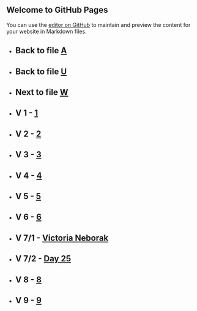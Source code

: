 ## Welcome to GitHub Pages

You can use the [editor on GitHub](https://github.com/samuelbetio/alphabet.file/edit/master/A/B/C/D/E/F/G/H/I/J/K/L/M/N/O/P/Q/R/S/T/U/V/README.md) to maintain and preview the content for your website in Markdown files.

- ## **Back** to file [A](../../../../../../../../../../../../../../../../../../../../../../README.md)

- ## **Back** to file [U](../)
- ## **Next** to file [W](W/)

- ## **V 1** - [1](1/)
- ## **V 2** - [2](2/)
- ## **V 3** - [3](3/)
- ## **V 4** - [4](4/)
- ## **V 5** - [5](5/)
- ## **V 6** - [6](6/)
- ## **V 7/1** - [Victoria Neborak](7/1/)
- ## **V 7/2** - [Day 25](7/2/)
- ## **V 8** - [8](8/)
- ## **V 9** - [9](9/)

